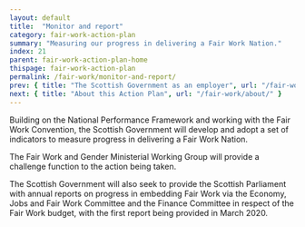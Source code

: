 ```yaml
---
layout: default
title:  "Monitor and report"
category: fair-work-action-plan
summary: "Measuring our progress in delivering a Fair Work Nation."
index: 21
parent: fair-work-action-plan-home
thispage: fair-work-action-plan
permalink: /fair-work/monitor-and-report/
prev: { title: "The Scottish Government as an employer", url: "/fair-work/scottish-government-employer/" }
next: { title: "About this Action Plan", url: "/fair-work/about/" }
---
```


Building on the National Performance Framework and working with the Fair Work Convention, the Scottish Government will develop and adopt a set of indicators to measure progress in delivering a Fair Work Nation.  

The Fair Work and Gender Ministerial Working Group will provide a challenge function to the action being taken.  

The Scottish Government will also seek to provide the Scottish Parliament with annual reports on progress in embedding Fair Work via the Economy, Jobs and Fair Work Committee and the Finance Committee in respect of the Fair Work budget, with the first report being provided in March 2020.
